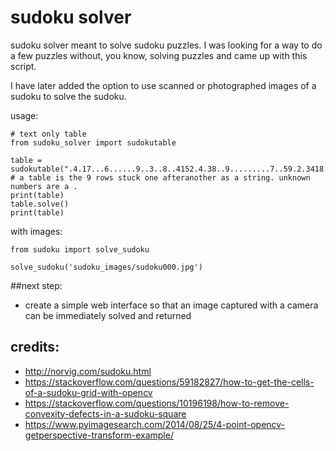 # sudoku solver

sudoku solver meant to solve sudoku puzzles. I was looking for a way to do a few puzzles without, you know, solving puzzles and came up with this script.

I have later added the option to use scanned or photographed images of a sudoku to solve the sudoku.

usage:

    # text only table
    from sudoku_solver import sudokutable
    
    table = sudokutable(".4.17...6......9..3..8..4152.4.38..9.........7..59.2.3418..6..7..3......5...81.3.")
    # a table is the 9 rows stuck one afteranother as a string. unknown numbers are a . 
    print(table)
    table.solve()
    print(table)


with images:
    
    from sudoku import solve_sudoku
    
    solve_sudoku('sudoku_images/sudoku000.jpg')


##next step: 
* create a simple web interface so that an image captured with a camera can be immediately solved and returned
    



## credits: 
* http://norvig.com/sudoku.html 
* https://stackoverflow.com/questions/59182827/how-to-get-the-cells-of-a-sudoku-grid-with-opencv
* https://stackoverflow.com/questions/10196198/how-to-remove-convexity-defects-in-a-sudoku-square
* https://www.pyimagesearch.com/2014/08/25/4-point-opencv-getperspective-transform-example/

